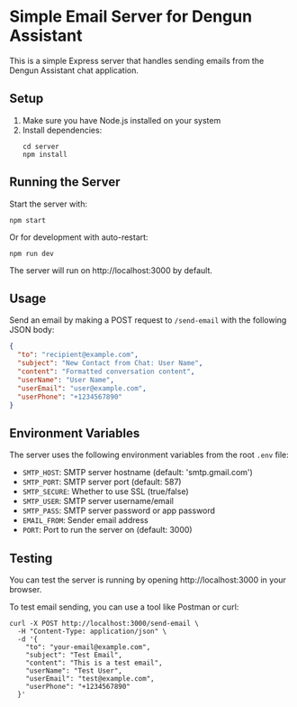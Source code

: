# Simple Email Server for Dengun Assistant

This is a simple Express server that handles sending emails from the Dengun Assistant chat application.

## Setup

1. Make sure you have Node.js installed on your system
2. Install dependencies:
   ```
   cd server
   npm install
   ```

## Running the Server

Start the server with:
```
npm start
```

Or for development with auto-restart:
```
npm run dev
```

The server will run on http://localhost:3000 by default.

## Usage

Send an email by making a POST request to `/send-email` with the following JSON body:

```json
{
  "to": "recipient@example.com",
  "subject": "New Contact from Chat: User Name",
  "content": "Formatted conversation content",
  "userName": "User Name",
  "userEmail": "user@example.com",
  "userPhone": "+1234567890"
}
```

## Environment Variables

The server uses the following environment variables from the root `.env` file:

- `SMTP_HOST`: SMTP server hostname (default: 'smtp.gmail.com')
- `SMTP_PORT`: SMTP server port (default: 587)
- `SMTP_SECURE`: Whether to use SSL (true/false)
- `SMTP_USER`: SMTP server username/email
- `SMTP_PASS`: SMTP server password or app password
- `EMAIL_FROM`: Sender email address
- `PORT`: Port to run the server on (default: 3000)

## Testing

You can test the server is running by opening http://localhost:3000 in your browser.

To test email sending, you can use a tool like Postman or curl:

```
curl -X POST http://localhost:3000/send-email \
  -H "Content-Type: application/json" \
  -d '{
    "to": "your-email@example.com",
    "subject": "Test Email",
    "content": "This is a test email",
    "userName": "Test User",
    "userEmail": "test@example.com",
    "userPhone": "+1234567890"
  }'
``` 
